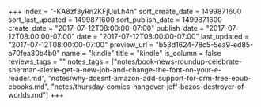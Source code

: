 +++
index = "-KA8zf3yRn2KFjUuLh4n"
sort_create_date = 1499871600
sort_last_updated = 1499871600
sort_publish_date = 1499871600
create_date = "2017-07-12T08:00:00-07:00"
publish_date = "2017-07-12T08:00:00-07:00"
date = "2017-07-12T08:00:00-07:00"
last_updated = "2017-07-12T08:00:00-07:00"
preview_url = "b53d1624-78c5-5ea9-ed85-a70fea30b4b0"
name = "kindle"
title = "kindle"
is_column = false
reviews_tags = ""
notes_tags = ["notes/book-news-roundup-celebrate-sherman-alexie-get-a-new-job-and-change-the-font-on-your-e-reader.md", "notes/why-doesnt-amazon-add-support-for-drm-free-epub-ebooks.md", "notes/thursday-comics-hangover-jeff-bezos-destroyer-of-worlds.md"]
+++


